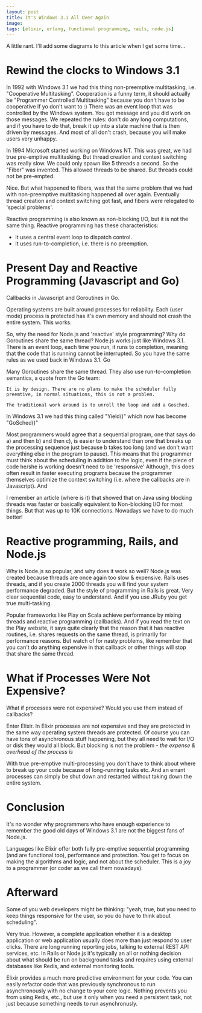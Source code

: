 ```yaml
---
layout: post
title: It's Windows 3.1 All Over Again
image:
tags: [elixir, erlang, functional programming, rails, node.js]
---
```


A little rant. I'll add some diagrams to this article when I get some time...

# Rewind the clocks to Windows 3.1

In 1992 with Windows 3.1 we had this thing non-preemptive multitasking, i.e. "Cooperative Multitasking".
Cooperation is a funny term, it should actually be "Programmer Controlled Multitasking" because
you don't have to be cooperative if yo don't want to :)
There was an event loop that was controlled by the Windows system. You got message and you did work on those messages.
We repeated the rules: don't do any long computations, and if you have to do that,
break it up into a state machine that is then driven by messages. And most of all don't crash,
because you will make users very unhappy.  

In 1994 Microsoft started working on Windows NT. This was great, we had true pre-emptive
multitasking. But thread creation and context switching was really slow. We could only
spawn like 5 threads a second. So the "Fiber" was invented. This allowed threads to be
shared. But threads could not be pre-empted.

Nice. But what happened to fibers, was that the same problem that we had with
non-preemptive multitasking happened all over again. Eventually thread creation and
context switching got fast, and fibers were relegated to 'special problems'.

Reactive programming is also known as non-blocking I/O, but it is not the same thing.
Reactive programming has these characteristics:

 * It uses a central event loop to dispatch control.
 * It uses run-to-completion, i.e. there is no preemption.

# Present Day and Reactive Programming (Javascript and Go)

Callbacks in Javascript and Goroutines in Go.

Operating systems are built around processes for reliability. Each (user mode) process is protected
has it's own memory and should not crash the entire system. This works.

So, why the need for Node.js and 'reactive' style programming? Why do Goroutines
share the same thread? Node.js works just like Windows 3.1. There is an event loop,
each time you run, it runs to completion, meaning that the code that is running cannot be interrupted.
So you have the same rules as we used back in Windows 3.1. Go

Many Goroutines share the same thread. They also use run-to-completion semantics, a quote
from the Go team:

```
It is by design. There are no plans to make the scheduler fully preemtive, in normal situations, this is not a problem.

The traditional work around is to unroll the loop and add a Gosched.

```
In Windows 3.1 we had this thing called "Yield()" which now has become "GoSched()"

Most programmers would agree that a sequential program, one that says do a) and then
b) and then c), is easier to understand than one that breaks up the processing sequence
just because b takes too long (and we don't want everything else in the program to pause).
This means that the programmer must think about the scheduling in addition to the logic,
even if the piece of code he/she is working doesn't need to be 'responsive'
Although, this does often result in faster executing programs because the
programmer themselves optimize the context switching (i.e. where the callbacks are in Javascript).
And

I remember an article (where is it) that showed that on Java using blocking threads was faster or basically
equivalent to Non-blocking I/O for most things. But that was up to 10K connections.
Nowadays we have to do much better!

# Reactive programming, Rails, and Node.js

Why is Node.js so popular, and why does it work so well? Node.js was created because
threads are once again too slow & expensive. Rails uses threads, and if you create 2000 threads
you will find your system performance degraded. But the style of programming in Rails
is great. Very clear sequential code, easy to understand. And if you use JRuby you
get true multi-tasking.

Popular frameworks like Play on Scala achieve performance by mixing threads and
reactive programming (callbacks). And if you read the text on the Play website, it
says quite clearly that the reason that it has reactive routines, i.e. shares requests on the same
thread, is primarily for performance reasons. But watch of for nasty problems, like
remember that you can't do anything expensive in that callback or other things will stop
that share the same thread.

# What if Processes Were Not Expensive?

What if processes were not expensive? Would you use them instead of callbacks?

Enter Elixir. In Elixir processes are not expensive and they are protected in the
same way operating system threads are protected. Of course you can have tons
of asynchronous stuff happening, but they all need to wait for I/O or disk they
would all block. But blocking is not the problem - *the expense & overhead of the process is*

With true pre-emptive multi-processing you don't have to think about where
to break up your code because of long-running tasks etc. And an errant processes
can simply be shut down and restarted without taking down the entire system.

# Conclusion

It's no wonder why programmers who have enough experience to remember the good
old days of Windows 3.1 are not the biggest fans of Node.js.

Languages like Elixir offer both fully pre-emptive sequential programming
(and are functional too), performance and protection. You get to focus on
making the algorithms and logic, and not about the scheduler. This is a joy to
a programmer (or coder as we call them nowadays).

# Afterward

Some of you web developers might be thinking: "yeah, true, but you need to
keep things responsive for the user, so you do have to think about scheduling".

Very true. However, a complete application whether it is a desktop application or
web application usually does more than just respond to user clicks. There are long running
reporting jobs, talking to external REST API services, etc. In Rails or Node.js it's
typically an all or nothing decision about what should be run on background tasks and
requires using external databases like Redis, and external monitoring tools.

Elixir provides a much more predictive environment for your code. You can easily refactor
code that was previously synchronous to run asynchronously with no change to your
core logic. Nothing prevents you from using Redis, etc., but use it only when you
need a persistent task, not just because something needs to run asynchronusly.
